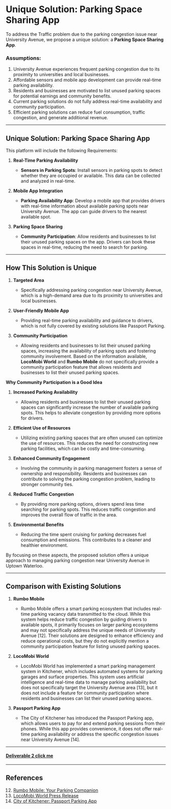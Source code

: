 # Unique Solution: Parking Space Sharing App

To address the Traffic problem due to the parking congestion issue near University Avenue, we propose a unique solution: a **Parking Space Sharing App**.

### Assumptions: 
1.	University Avenue experiences frequent parking congestion due to its proximity to universities and local businesses.
2.	Affordable sensors and mobile app development can provide real-time parking availability.
3.	Residents and businesses are motivated to list unused parking spaces for potential earnings and community benefits.
4.	Current parking solutions do not fully address real-time availability and community participation.
5.	Efficient parking solutions can reduce fuel consumption, traffic congestion, and generate additional revenue.

---

## Unique Solution: Parking Space Sharing App

This platform will include the following Requirements:

1. **Real-Time Parking Availability**
   - **Sensors in Parking Spots**: Install sensors in parking spots to detect whether they are occupied or available. This data can be collected and analyzed in real-time.

2. **Mobile App Integration**
   - **Parking Availability App**: Develop a mobile app that provides drivers with real-time information about available parking spots near University Avenue. The app can guide drivers to the nearest available spot.

3. **Parking Space Sharing**
   - **Community Participation**: Allow residents and businesses to list their unused parking spaces on the app. Drivers can book these spaces in real-time, reducing the need to search for parking.
---

## How This Solution is Unique

1. **Targeted Area**  
   - Specifically addressing parking congestion near University Avenue, which is a high-demand area due to its proximity to universities and local businesses.

2. **User-Friendly Mobile App**  
   - Providing real-time parking availability and guidance to drivers, which is not fully covered by existing solutions like Passport Parking.

3. **Community Participation**  
   - Allowing residents and businesses to list their unused parking spaces, increasing the availability of parking spots and fostering community involvement. Based on the information available, **LocoMobi World** and **Rumbo Mobile** do not specifically provide a community participation feature that allows residents and businesses to list their unused parking spaces.

**Why Community Participation is a Good Idea**

1. **Increased Parking Availability**  
   - Allowing residents and businesses to list their unused parking spaces can significantly increase the number of available parking spots. This helps to alleviate congestion by providing more options for drivers.

2. **Efficient Use of Resources**  
   - Utilizing existing parking spaces that are often unused can optimize the use of resources. This reduces the need for constructing new parking facilities, which can be costly and time-consuming.

3. **Enhanced Community Engagement**  
   - Involving the community in parking management fosters a sense of ownership and responsibility. Residents and businesses can contribute to solving the parking congestion problem, leading to stronger community ties.

4. **Reduced Traffic Congestion**  
   - By providing more parking options, drivers spend less time searching for parking spots. This reduces traffic congestion and improves the overall flow of traffic in the area.

5. **Environmental Benefits**  
   - Reducing the time spent cruising for parking decreases fuel consumption and emissions. This contributes to a cleaner and healthier environment.

By focusing on these aspects, the proposed solution offers a unique approach to managing parking congestion near University Avenue in Uptown Waterloo.

---

## Comparison with Existing Solutions

1. **Rumbo Mobile**  
   - Rumbo Mobile offers a smart parking ecosystem that includes real-time parking vacancy data transmitted to the cloud. While this system helps reduce traffic congestion by guiding drivers to available spots, it primarily focuses on larger parking ecosystems and may not specifically address the unique needs of University Avenue [12]. Their solutions are designed to enhance efficiency and reduce operational costs, but they do not explicitly mention a community participation feature for listing unused parking spaces.

2. **LocoMobi World**  
   - LocoMobi World has implemented a smart parking management system in Kitchener, which includes automated systems for parking garages and surface properties. This system uses artificial intelligence and real-time data to manage parking availability but does not specifically target the University Avenue area [13], but it does not include a feature for community participation where residents and businesses can list their unused parking spaces.

3. **Passport Parking App**  
   - The City of Kitchener has introduced the Passport Parking app, which allows users to pay for and extend parking sessions from their phones. While this app provides convenience, it does not offer real-time parking availability or address the specific congestion issues near University Avenue [14].

---

#### [Deliverable 2 click me](./Requirements_Deliverable_2.md)

---

## References

12. [Rumbo Mobile: Your Parking Companion](https://rumbomobile.com/)  
13. [LocoMobi World Press Release](https://www.locomobiworld.com/press-releases/locomobi-moves-all-manufacturing-to-canada-tf4kz)  
14. [City of Kitchener: Passport Parking App](https://www.kitchener.ca/en/news/kitchener-introduces-new-mobile-payment-app-for-parking.aspx)  




